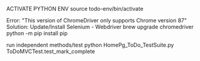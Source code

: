 ACTIVATE PYTHON ENV
source todo-env/bin/activate  

Error: "This version of ChromeDriver only supports Chrome version 87"
Solution: Update/Install Selenium - Webdriver
    brew upgrade chromedriver
    python -m pip install pip
<!-- *history* shows last used commands-->

run independent methods/test
 python HomePg_ToDo_TestSuite.py ToDoMVCTest.test_mark_complete 

